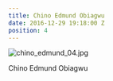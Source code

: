 ```yaml
---
title: Chino Edmund Obiagwu
date: 2016-12-29 19:18:00 Z
position: 4
---
```


![chino_edmund_04.jpg](/uploads/chino_edmund_04.jpg)

Chino Edmund Obiagwu
